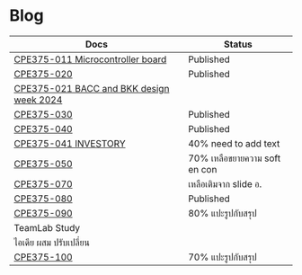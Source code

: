 # Blog

| Docs                                         | Status                        |
| -------------------------------------------- | ----------------------------- |
| [CPE375-011 Microcontroller board](https://github.com/efhai2408/Blog/blob/2863f47c0b4c0bcb4f52fc6be54769b5a94fb44b/CPE375-011_Seeed%20Studio%20XIAO%20nRF52840.md)     | Published                           |
| [CPE375-020](https://github.com/efhai2408/Blog/blob/c7b8e3ddc68f5c3fac5fff95cbc9d80a1932eb8d/CPE375-020%20How%20it%20starts.md)                         | Published                     |
| [CPE375-021 BACC and BKK design week 2024](https://github.com/efhai2408/Blog/blob/23bdf35e6d313d80ffd50097a4d77f8f2ba3aa86/CPE375-021_BACC.md) |                               | 40% need to add text
| [CPE375-030](https://github.com/efhai2408/Blog/blob/0d75209c0f25de08e0e440095e817f1cb3cfc1c8/CPE375-030%20EntertainmentTechnology101.md)                             | Published                      |
| [CPE375-040](https://github.com/efhai2408/Blog/blob/4ad714a7c3a6c36665a35a7acd6049cd015d8176/CPE375-040.md)                              | Published                          |
| [CPE375-041 INVESTORY](https://github.com/efhai2408/Blog/blob/aaefad6b3a4e72f4e912411cc4213ae37518768d/CPE375-041_INVESTORY.md)                     |           40% need to add text                    |
| [CPE375-050](https://github.com/efhai2408/Blog/blob/822a34dc1baef58eaf34d82021c9de63e0a8e163/CPE375-050.md)                              | 70% เหลือขยายความ soft en con |
| [CPE375-070](https://github.com/efhai2408/Blog/blob/0dd51c47becdd103c1d8c0f75b76fcaaa265720f/CPE375-070.md)                              | เหลือเติมจาก slide อ. |
| [CPE375-080](https://github.com/efhai2408/Blog/blob/5a6037b546cdda9b7330b0fb809b8ff550ed0605/CPE375-080_playVRgames.md)                              | Published               |
| [CPE375-090](https://github.com/efhai2408/Blog/blob/efc3aeb739a627e18a31d5497bb637938412c024/CPE375-090_exhibition-design1.md)                               | 80% แปะรูปกับสรุป             |
| TeamLab Study                           |                               |
|ไอเดีย ผสม ปรับเปลี่ยน                   |                               |
| [CPE375-100](https://github.com/efhai2408/Blog/blob/8b54c6689c87e47e7836d641cf144e471ee76c1a/CPE375-100_exhibition-design2.md) | 70% แปะรูปกับสรุป    |
